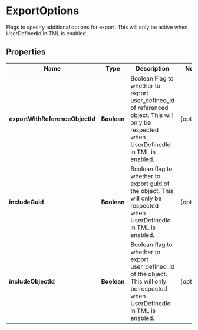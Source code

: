 

# ExportOptions

Flags to specify additional options for export. This will only be active when UserDefinedId in TML is enabled.

## Properties

| Name | Type | Description | Notes |
|------------ | ------------- | ------------- | -------------|
|**exportWithReferenceObjectId** | **Boolean** | Boolean Flag to whether to export user_defined_id of referenced object. This will only be respected when UserDefinedId in TML is enabled. |  [optional] |
|**includeGuid** | **Boolean** | Boolean flag to whether to export guid of the object. This will only be respected when UserDefinedId in TML is enabled. |  [optional] |
|**includeObjectId** | **Boolean** | Boolean flag to whether to export user_defined_id of the object. This will only be respected when UserDefinedId in TML is enabled. |  [optional] |



